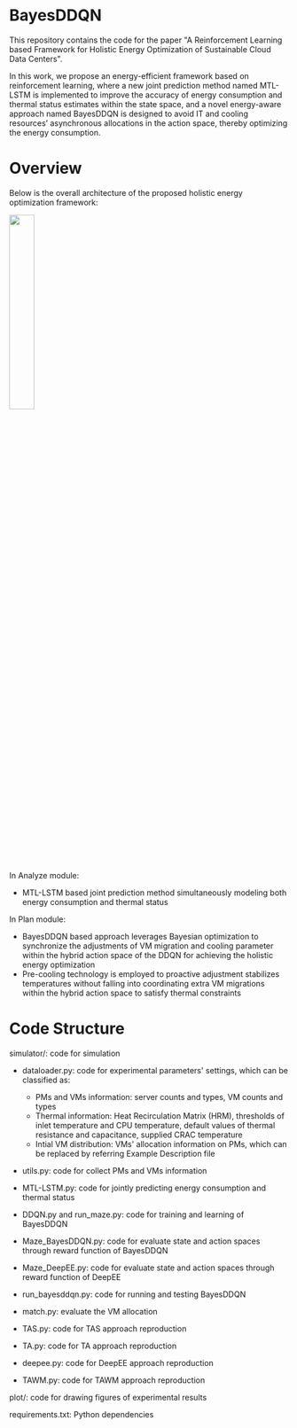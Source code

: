 # BayesDDQN
This repository contains the code for the paper "A Reinforcement Learning based Framework for Holistic Energy Optimization of Sustainable Cloud Data Centers".

In this work, we propose an energy-efficient framework based on reinforcement learning, where a new joint prediction method named MTL-LSTM is implemented to improve the accuracy of energy consumption and thermal status estimates within the state space, and a novel energy-aware approach named BayesDDQN is designed to avoid IT and cooling resources’ asynchronous allocations in the action space, thereby optimizing the energy consumption.

# Overview
Below is the overall architecture of the proposed holistic energy optimization framework:

<img src="https://github.com/user-attachments/assets/cdeec7ff-90c1-4a64-868c-4cf0d5604e2b" width="30%">

In Analyze module:

* MTL-LSTM based joint prediction method simultaneously modeling both energy consumption and thermal status

In Plan module:

* BayesDDQN based approach leverages Bayesian optimization to synchronize the adjustments of VM migration and cooling parameter within the hybrid action space of the DDQN for achieving the holistic energy optimization
* Pre-cooling technology is employed to proactive adjustment stabilizes temperatures without falling into coordinating extra VM migrations within the hybrid action space to satisfy thermal constraints

# Code Structure

simulator/: code for simulation

* dataloader.py: code for experimental parameters' settings, which can be classified as:
  * PMs and VMs information: server counts and types, VM counts and types
  * Thermal information: Heat Recirculation Matrix (HRM), thresholds of inlet temperature and CPU temperature, default values of thermal resistance and capacitance, supplied CRAC temperature
  * Intial VM distribution: VMs' allocation information on PMs, which can be replaced by referring Example Description file

* utils.py: code for collect PMs and VMs information

* MTL-LSTM.py: code for jointly predicting energy consumption and thermal status

* DDQN.py and run_maze.py: code for training and learning of BayesDDQN

* Maze_BayesDDQN.py: code for evaluate state and action spaces through reward function of BayesDDQN

* Maze_DeepEE.py: code for evaluate state and action spaces through reward function of DeepEE

* run_bayesddqn.py: code for running and testing BayesDDQN

* match.py: evaluate the VM allocation

* TAS.py: code for TAS approach reproduction

* TA.py: code for TA approach reproduction

* deepee.py: code for DeepEE approach reproduction

* TAWM.py: code for TAWM approach reproduction

plot/: code for drawing figures of experimental results

requirements.txt: Python dependencies





